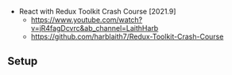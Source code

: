 - React with Redux Toolkit Crash Course [2021.9]
  - https://www.youtube.com/watch?v=jR4fagDcvrc&ab_channel=LaithHarb
  - https://github.com/harblaith7/Redux-Toolkit-Crash-Course



## Setup
```
```  